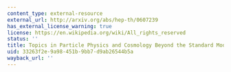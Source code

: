 ```yaml
---
content_type: external-resource
external_url: http://arxiv.org/abs/hep-th/0607239
has_external_license_warning: true
license: https://en.wikipedia.org/wiki/All_rights_reserved
status: ''
title: Topics in Particle Physics and Cosmology Beyond the Standard Model
uid: 33263f2e-9a98-451b-9bb7-d9ab26544b5a
wayback_url: ''
---
```

